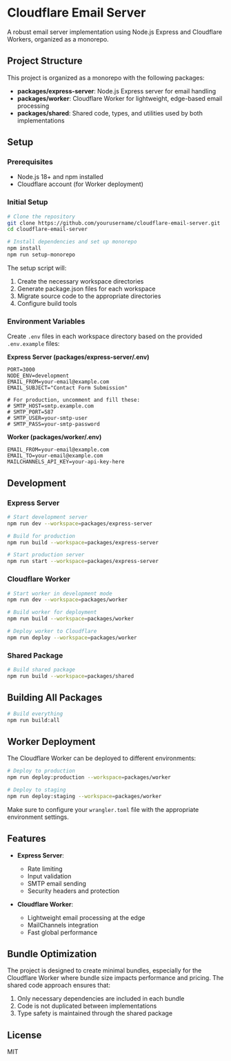# Cloudflare Email Server

A robust email server implementation using Node.js Express and Cloudflare Workers, organized as a monorepo.

## Project Structure

This project is organized as a monorepo with the following packages:

- **packages/express-server**: Node.js Express server for email handling
- **packages/worker**: Cloudflare Worker for lightweight, edge-based email processing
- **packages/shared**: Shared code, types, and utilities used by both implementations

## Setup

### Prerequisites

- Node.js 18+ and npm installed
- Cloudflare account (for Worker deployment)

### Initial Setup

```bash
# Clone the repository
git clone https://github.com/yourusername/cloudflare-email-server.git
cd cloudflare-email-server

# Install dependencies and set up monorepo
npm install
npm run setup-monorepo
```

The setup script will:
1. Create the necessary workspace directories
2. Generate package.json files for each workspace
3. Migrate source code to the appropriate directories
4. Configure build tools

### Environment Variables

Create `.env` files in each workspace directory based on the provided `.env.example` files:

**Express Server (packages/express-server/.env)**
```
PORT=3000
NODE_ENV=development
EMAIL_FROM=your-email@example.com
EMAIL_SUBJECT="Contact Form Submission"

# For production, uncomment and fill these:
# SMTP_HOST=smtp.example.com
# SMTP_PORT=587
# SMTP_USER=your-smtp-user
# SMTP_PASS=your-smtp-password
```

**Worker (packages/worker/.env)**
```
EMAIL_FROM=your-email@example.com
EMAIL_TO=your-email@example.com
MAILCHANNELS_API_KEY=your-api-key-here
```

## Development

### Express Server

```bash
# Start development server
npm run dev --workspace=packages/express-server

# Build for production
npm run build --workspace=packages/express-server

# Start production server
npm run start --workspace=packages/express-server
```

### Cloudflare Worker

```bash
# Start worker in development mode
npm run dev --workspace=packages/worker

# Build worker for deployment
npm run build --workspace=packages/worker

# Deploy worker to Cloudflare
npm run deploy --workspace=packages/worker
```

### Shared Package

```bash
# Build shared package
npm run build --workspace=packages/shared
```

## Building All Packages

```bash
# Build everything
npm run build:all
```

## Worker Deployment

The Cloudflare Worker can be deployed to different environments:

```bash
# Deploy to production
npm run deploy:production --workspace=packages/worker

# Deploy to staging
npm run deploy:staging --workspace=packages/worker
```

Make sure to configure your `wrangler.toml` file with the appropriate environment settings.

## Features

- **Express Server**:
  - Rate limiting
  - Input validation
  - SMTP email sending
  - Security headers and protection

- **Cloudflare Worker**:
  - Lightweight email processing at the edge
  - MailChannels integration
  - Fast global performance

## Bundle Optimization

The project is designed to create minimal bundles, especially for the Cloudflare Worker where bundle size impacts performance and pricing. The shared code approach ensures that:

1. Only necessary dependencies are included in each bundle
2. Code is not duplicated between implementations
3. Type safety is maintained through the shared package

## License

MIT 